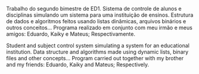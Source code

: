 Trabalho do segundo bimestre de ED1.
Sistema de controle de alunos e disciplinas simulando um sistema para uma instituição de ensinos. Estrutura de dados e algoritmos feitos usando listas dinâmicas, arquivos binários e outros conceitos...
Programa realizado em conjunto com meu irmão e meus amigos: Eduardo, Kaiky e Mateus; Respectivamente.

Student and subject control system simulating a system for an educational institution. Data structure and algorithms made using dynamic lists, binary files and other concepts...
Program carried out together with my brother and my friends: Eduardo, Kaiky and Mateus; Respectively.
